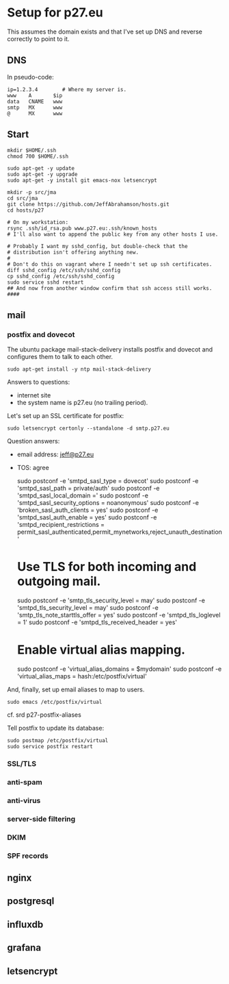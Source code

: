 # Setup for p27.eu

This assumes the domain exists and that I've set up DNS and reverse
correctly to point to it.


## DNS

In pseudo-code:

    ip=1.2.3.4        # Where my server is.
	www    A       $ip
	data   CNAME   www
	smtp   MX      www
	@      MX      www
	


## Start

	mkdir $HOME/.ssh
	chmod 700 $HOME/.ssh

    sudo apt-get -y update
	sudo apt-get -y upgrade
	sudo apt-get -y install git emacs-nox letsencrypt
	
	mkdir -p src/jma
	cd src/jma
	git clone https://github.com/JeffAbrahamson/hosts.git
	cd hosts/p27

	# On my workstation:
	rsync .ssh/id_rsa.pub www.p27.eu:.ssh/known_hosts
	# I'll also want to append the public key from any other hosts I use.

	# Probably I want my sshd_config, but double-check that the
	# distribution isn't offering anything new.
	#
	# Don't do this on vagrant where I needn't set up ssh certificates.
	diff sshd_config /etc/ssh/sshd_config
	cp sshd_config /etc/ssh/sshd_config
	sudo service sshd restart
	## And now from another window confirm that ssh access still works. ####


## mail

### postfix and dovecot

The ubuntu package mail-stack-delivery installs postfix and dovecot
and configures them to talk to each other.

    sudo apt-get install -y ntp mail-stack-delivery

Answers to questions:
* internet site
* the system name is p27.eu (no trailing period).

Let's set up an SSL certificate for postfix:

    sudo letsencrypt certonly --standalone -d smtp.p27.eu

Question answers:
* email address: jeff@p27.eu
* TOS: agree

	sudo postconf -e 'smtpd_sasl_type = dovecot'
	sudo postconf -e 'smtpd_sasl_path = private/auth'
	sudo postconf -e 'smtpd_sasl_local_domain ='
	sudo postconf -e 'smtpd_sasl_security_options = noanonymous'
	sudo postconf -e 'broken_sasl_auth_clients = yes'
	sudo postconf -e 'smtpd_sasl_auth_enable = yes'
	sudo postconf -e 'smtpd_recipient_restrictions = permit_sasl_authenticated,permit_mynetworks,reject_unauth_destination'

    # Use TLS for both incoming and outgoing mail.
	sudo postconf -e 'smtp_tls_security_level = may'
	sudo postconf -e 'smtpd_tls_security_level = may'
	sudo postconf -e 'smtp_tls_note_starttls_offer = yes'
	sudo postconf -e 'smtpd_tls_loglevel = 1'
	sudo postconf -e 'smtpd_tls_received_header = yes'

	# Enable virtual alias mapping.
	sudo postconf -e 'virtual_alias_domains = $mydomain'
	sudo postconf -e 'virtual_alias_maps = hash:/etc/postfix/virtual'

And, finally, set up email aliases to map to users.

    sudo emacs /etc/postfix/virtual

cf. srd p27-postfix-aliases

Tell postfix to update its database:

    sudo postmap /etc/postfix/virtual
	sudo service postfix restart


### SSL/TLS


### anti-spam


### anti-virus


### server-side filtering


### DKIM


### SPF records



## nginx

## postgresql

## influxdb

## grafana

## letsencrypt


